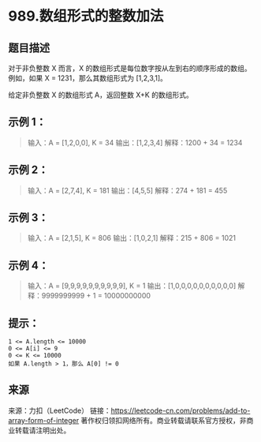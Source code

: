 # 989.数组形式的整数加法

## 题目描述

对于非负整数 X 而言，X 的数组形式是每位数字按从左到右的顺序形成的数组。例如，如果 X = 1231，那么其数组形式为 [1,2,3,1]。

给定非负整数 X 的数组形式 A，返回整数 X+K 的数组形式。

 

## 示例 1：

> 输入：A = [1,2,0,0], K = 34
> 输出：[1,2,3,4]
> 解释：1200 + 34 = 1234

## 示例 2：

> 输入：A = [2,7,4], K = 181
> 输出：[4,5,5]
> 解释：274 + 181 = 455

## 示例 3：

> 输入：A = [2,1,5], K = 806
> 输出：[1,0,2,1]
> 解释：215 + 806 = 1021

## 示例 4：

> 输入：A = [9,9,9,9,9,9,9,9,9,9], K = 1
> 输出：[1,0,0,0,0,0,0,0,0,0,0]
> 解释：9999999999 + 1 = 10000000000

 

## 提示：

    1 <= A.length <= 10000
    0 <= A[i] <= 9
    0 <= K <= 10000
    如果 A.length > 1，那么 A[0] != 0

## 来源

来源：力扣（LeetCode）
链接：https://leetcode-cn.com/problems/add-to-array-form-of-integer
著作权归领扣网络所有。商业转载请联系官方授权，非商业转载请注明出处。